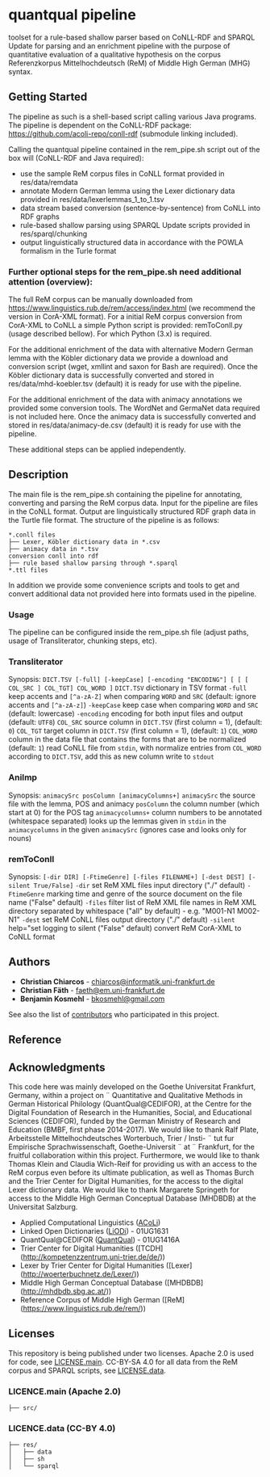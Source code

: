 # quantqual pipeline
toolset for a rule-based shallow parser based on CoNLL-RDF and SPARQL Update for parsing and an enrichment pipeline with the purpose of quantitative evaluation of a qualitative hypothesis on the corpus Referenzkorpus Mittelhochdeutsch (ReM) of Middle High German (MHG) syntax.
## Getting Started

The pipeline as such is a shell-based script calling various Java programs.
The pipeline is dependent on the CoNLL-RDF package: https://github.com/acoli-repo/conll-rdf (submodule linking included). 

Calling the quantqual pipeline contained in the rem_pipe.sh script out of the box will (CoNLL-RDF and Java required):
- use the sample ReM corpus files in CoNLL format provided in res/data/remdata
- annotate Modern German lemma using the Lexer dictionary data provided in res/data/lexerlemmas_1_to_1.tsv
- data stream based conversion (sentence-by-sentence) from CoNLL into RDF graphs
- rule-based shallow parsing using SPARQL Update scripts provided in res/sparql/chunking
- output linguistically structured data in accordance with the POWLA formalism in the Turle format

### Further optional steps for the rem_pipe.sh need additional attention (overview):
The full ReM corpus can be manually downloaded from https://www.linguistics.rub.de/rem/access/index.html (we recommend the version in CorA-XML format).
For a initial ReM corpus conversion from CorA-XML to CoNLL a simple Python script is provided: remToConll.py (usage described bellow). For which Python (3.x) is required.

For the additional enrichment of the data with alternative Modern German lemma with the Köbler dictionary data we provide a download and conversion script (wget, xmllint and saxon for Bash are required).
Once the Köbler dictionary data is successfully converted and stored in res/data/mhd-koebler.tsv (default) it is ready for use with the pipeline.

For the additional enrichment of the data with animacy annotations we provided some conversion tools. The WordNet and GermaNet data required is not included here.
Once the animacy data is successfully converted and stored in res/data/animacy-de.csv (default) it is ready for use with the pipeline.

These additional steps can be applied independently.

## Description

The main file is the rem_pipe.sh containing the pipeline for annotating, converting and parsing the ReM corpus data. 
Input for the pipeline are files in the CoNLL format.
Output are linguistically structured RDF graph data in the Turtle file format.
The structure of the pipeline is as follows:
```
*.conll files
├── Lexer, Köbler dictionary data in *.csv
├── animacy data in *.tsv
conversion conll into rdf
├── rule based shallow parsing through *.sparql
*.ttl files
```

In addition we provide some convenience scripts and tools to get and convert additional data not provided here into formats used in the pipeline.

### Usage
The pipeline can be configured inside the rem_pipe.sh file (adjust paths, usage of Transliterator, chunking steps, etc).

### Transliterator
Synopsis: `DICT.TSV [-full] [-keepCase] [-encoding "ENCODING"] [ [ [ COL_SRC ] COL_TGT] COL_WORD ]`
				  `DICT.TSV`            dictionary in TSV format
				  `-full`               keep accents and `[^a-zA-Z]` when comparing `WORD` and `SRC` (default: ignore accents and `[^a-zA-z]`)
				  `-keepCase`           keep case when comparing `WORD` and `SRC` (default: lowercase)
				  `-encoding`           encoding for both input files and output (default: `UTF8`)
				  `COL_SRC`             source column in `DICT.TSV` (first column = 1), (default: `0`)
				  `COL_TGT`             target column in `DICT.TSV` (first column = 1), (default: `1`)
				  `COL_WORD`            column in the data file that contains the forms that are to be normalized (default: `1`)
				read CoNLL file from `stdin`, with normalize entries from `COL_WORD` according to `DICT.TSV`, add this as new column
				write to `stdout`

### AniImp
Synopsis: `animacySrc posColumn [animacyColumns+]`
				`animacySrc`           the source file with the lemma, POS and animacy
				`posColumn`            the column number (which start at 0) for the POS tag
				`animacycolumns+`      column numbers to be annotated (whitespace separated)
				looks up the lemmas given in `stdin` in the `animacycolumns` in the given `animacySrc`
				(ignores case and looks only for nouns)
				

### remToConll
Synopsis: `[-dir DIR] [-FtimeGenre] [-files FILENAME+] [-dest DEST] [-silent True/False]`
				`-dir`              set ReM XML files input directory ("./" default)
				`-FtimeGenre`       marking time and genre of the source document on the file name ("False" default)
				`-files`            filter list of ReM XML file names in ReM XML directory separated by whitespace 
				                   ("all" by default) - e.g. "M001-N1 M002-N1"
				`-dest`             set ReM CoNLL files output directory ("./" default)
				`-silent`           help="set logging to silent ("False" default)
				convert ReM CorA-XML to CoNLL format

## Authors

* **Christian Chiarcos** - chiarcos@informatik.uni-frankfurt.de
* **Christian Fäth** - faeth@em.uni-frankfurt.de
* **Benjamin Kosmehl** - bkosmehl@gmail.com

See also the list of [contributors](https://github.com/acoli-repo/germhist/graphs/contributors) who participated in this project.

## Reference

## Acknowledgments

This code here was mainly developed on the 
Goethe Universitat Frankfurt, Germany, within a project on ¨
Quantitative and Qualitative Methods in German Historical
Philology (QuantQual@CEDIFOR), at the Centre for the
Digital Foundation of Research in the Humanities, Social,
and Educational Sciences (CEDIFOR), funded by the
German Ministry of Research and Education (BMBF, first
phase 2014-2017). We would like to thank Ralf Plate, Arbeitsstelle Mittelhochdeutsches Worterbuch, Trier / Insti- ¨
tut fur Empirische Sprachwissenschaft, Goethe-Universit ¨ at ¨
Frankfurt, for the fruitful collaboration within this project.
Furthermore, we would like to thank Thomas Klein and
Claudia Wich-Reif for providing us with an access to the
ReM corpus even before its ultimate publication, as well as
Thomas Burch and the Trier Center for Digital Humanities, 
for the access to the digital Lexer dictionary data. We
would like to thank Margarete Springeth for access to the
Middle High German Conceptual Database (MHDBDB)
at the Universitat Salzburg. 

* Applied Computational Linguistics ([ACoLi](http://acoli.cs.uni-frankfurt.de))
* Linked Open Dictionaries ([LiODi](http://www.acoli.informatik.uni-frankfurt.de/liodi/)) - 01UG1631
* QuantQual@CEDIFOR ([QuantQual](http://acoli.cs.uni-frankfurt.de/projects.html#quantqual)) - 01UG1416A
* Trier Center for Digital Humanities ([TCDH] (http://kompetenzzentrum.uni-trier.de/de/))
* Lexer by Trier Center for Digital Humanities ([Lexer] (http://woerterbuchnetz.de/Lexer/))
* Middle High German Conceptual Database ([MHDBDB] (http://mhdbdb.sbg.ac.at/))
* Reference Corpus of Middle High German ([ReM] (https://www.linguistics.rub.de/rem/))  
  
## Licenses


This repository is being published under two licenses. 
Apache 2.0 is used for code, see [LICENSE.main](LICENSE.main.txt). 
CC-BY-SA 4.0 for all data from the ReM corpus and SPARQL scripts, see [LICENSE.data](LICENSE.data.txt).
  
### LICENCE.main (Apache 2.0)
```
├── src/  
```
### LICENCE.data (CC-BY 4.0)
```
├── res/  
│	├── data
│	├── sh
│	└── sparql
```

